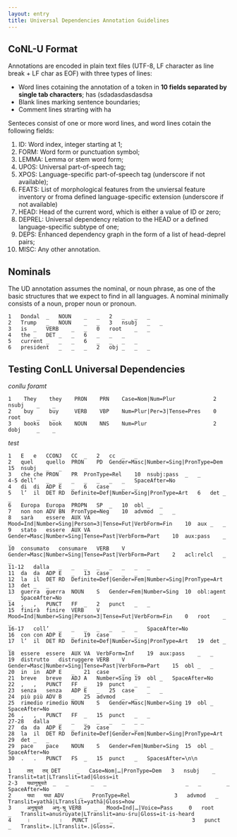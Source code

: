 ```yaml
---
layout: entry
title: Universal Dependencies Annotation Guidelines
---
```



## CoNL-U Format

Annotations are encoded in plain text files (UTF-8, LF character as line break + LF char as EOF) with three types of lines:
* Word lines cotaining the annotation of a token in **10 fields separated by single tab characters**; has (sdadasdasdasdsa
* Blank lines marking sentence boundaries;
* Comment lines strarting with ha


Senteces consist of one or more word lines, and word lines cotain the following fields:
1. ID: Word index, integer starting at 1;
2. FORM: Word form or punctuation symbol;
3. LEMMA: Lemma or stem word form;
4. UPOS: Universal part-of-speech tag;
5. XPOS: Language-specific part-of-speech tag (underscore if not available);
6. FEATS: List of morphological features from the unviersal feature inventory or froma defined language-specific extension (underscore if not available)
7. HEAD: Head of the current word, which is either a value of ID or zero;
8. DEPREL: Universal dependency relation to the HEAD or a defined language-specific subtype of one;
9. DEPS: Enhanced dependency graph in the form of a list of head-deprel pairs;
10. MISC: Any other annotation.

## Nominals

The UD annotation assumes the nominal, or noun phrase, as one of the basic structures that we expect to find in all languages. A nominal minimally consists of a noun, proper noun or pronoun.



~~~ conllu
1	Dondal	_	NOUN	_	_	2	_	_	_
2	Trump	_	NOUN	_	_	3	nsubj	_	_
3	is	_	VERB	_	_	0	root	_	_
4	the	_	DET	_	_	6	_	_	_
5	current	_	_	_	6	_	_	_	_
6	president	_	_	_	2	obj	_	_	_	

~~~


## Testing ConLL Universal Dependencies

*conllu foramt*

~~~ conllu
1    They    they    PRON    PRN    Case=Nom|Num=Plur            2    nsubj    _    _
2    buy     buy     VERB    VBP    Num=Plur|Per=3|Tense=Pres    0    root     _    _
3    books   book    NOUN    NNS    Num=Plur                     2    dobj     _    _
~~~


*test*



~~~ conllu
1	E	e	CCONJ	CC	_	2	cc	_	_
2	quel	quello	PRON	PD	Gender=Masc|Number=Sing|PronType=Dem	15	nsubj	_	_
3	che	che	PRON	PR	PronType=Rel	10	nsubj:pass	_	_
4-5	dell’	_	_	_	_	_	_	_	SpaceAfter=No
4	di	di	ADP	E	_	6	case	_	_
5	l’	il	DET	RD	Definite=Def|Number=Sing|PronType=Art	6	det	_	_
6	Europa	Europa	PROPN	SP	_	10	obl	_	_
7	non	non	ADV	BN	PronType=Neg	10	advmod	_	_
8	sarà	essere	AUX	VA	Mood=Ind|Number=Sing|Person=3|Tense=Fut|VerbForm=Fin	10	aux	_	_
9	stato	essere	AUX	VA	Gender=Masc|Number=Sing|Tense=Past|VerbForm=Part	10	aux:pass	_	_
10	consumato	consumare	VERB	V	Gender=Masc|Number=Sing|Tense=Past|VerbForm=Part	2	acl:relcl	_	_
11-12	dalla	_	_	_	_	_	_	_	_
11	da	da	ADP	E	_	13	case	_	_
12	la	il	DET	RD	Definite=Def|Gender=Fem|Number=Sing|PronType=Art	13	det	_	_
13	guerra	guerra	NOUN	S	Gender=Fem|Number=Sing	10	obl:agent	_	SpaceAfter=No
14	,	,	PUNCT	FF	_	2	punct	_	_
15	finirà	finire	VERB	V	Mood=Ind|Number=Sing|Person=3|Tense=Fut|VerbForm=Fin	0	root	_	_
16-17	coll’	_	_	_	_	_	_	_	SpaceAfter=No
16	con	con	ADP	E	_	19	case	_	_
17	l’	il	DET	RD	Definite=Def|Number=Sing|PronType=Art	19	det	_	_
18	essere	essere	AUX	VA	VerbForm=Inf	19	aux:pass	_	_
19	distrutto	distruggere	VERB	V	Gender=Masc|Number=Sing|Tense=Past|VerbForm=Part	15	obl	_	_
20	in	in	ADP	E	_	21	case	_	_
21	breve	breve	ADJ	A	Number=Sing	19	obl	_	SpaceAfter=No
22	,	,	PUNCT	FF	_	19	punct	_	_
23	senza	senza	ADP	E	_	25	case	_	_
24	più	più	ADV	B	_	25	advmod	_	_
25	rimedio	rimedio	NOUN	S	Gender=Masc|Number=Sing	19	obl	_	SpaceAfter=No
26	,	,	PUNCT	FF	_	15	punct	_	_
27-28	dalla	_	_	_	_	_	_	_ _
27	da	da	ADP	E	_	29	case	_	_
28	la	il	DET	RD	Definite=Def|Gender=Fem|Number=Sing|PronType=Art	29	det	_	_
29	pace	pace	NOUN	S	Gender=Fem|Number=Sing	15	obl	_	SpaceAfter=No
30	.	.	PUNCT	FS	_	15	punct	_	SpacesAfter=\n\n

~~~

~~~ conllu
1     तत्	तद्	DET     _   Case=Nom|…|PronType=Dem   3   nsubj    _   Translit=tat|LTranslit=tad|Gloss=it
2-3   यथानुश्रूयते	_	_       _   _                         _   _        _   SpaceAfter=No
2     यथा	यथा	ADV     _   PronType=Rel              3   advmod   _   Translit=yathā|LTranslit=yathā|Gloss=how
3     अनुश्रूयते   अनु-श्रु	VERB    _   Mood=Ind|…|Voice=Pass     0   root     _   Translit=anuśrūyate|LTranslit=anu-śru|Gloss=it-is-heard
4     ।      	।	PUNCT   _   _                         3   punct    _   Translit=.|LTranslit=.|Gloss=.

~~~
